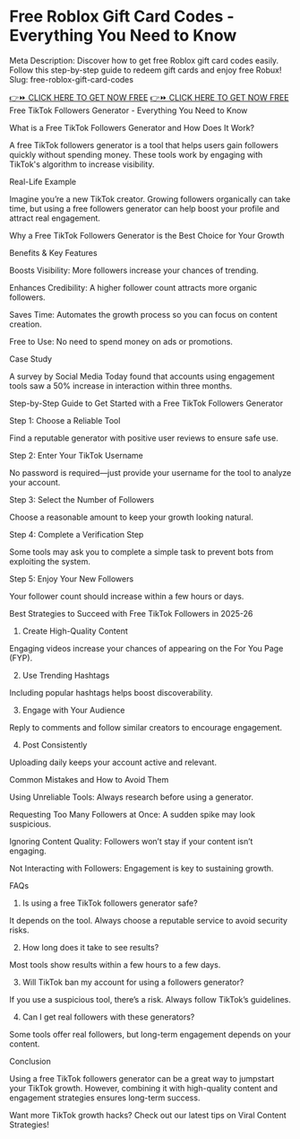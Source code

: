 # Free Roblox Gift Card Codes - Everything You Need to Know
Meta Description: Discover how to get free Roblox gift card codes easily. Follow this step-by-step guide to redeem gift cards and enjoy free Robux!
Slug: free-roblox-gift-card-codes

[👉⏩ CLICK HERE TO GET NOW FREE](https://ecomadboosters.xyz/free%20robux%20gift%20card%20codes/)
[👉⏩ CLICK HERE TO GET NOW FREE](https://ecomadboosters.xyz/free%20robux%20gift%20card%20codes/)
Free TikTok Followers Generator - Everything You Need to Know

What is a Free TikTok Followers Generator and How Does It Work?

A free TikTok followers generator is a tool that helps users gain followers quickly without spending money. These tools work by engaging with TikTok's algorithm to increase visibility.

Real-Life Example

Imagine you’re a new TikTok creator. Growing followers organically can take time, but using a free followers generator can help boost your profile and attract real engagement.

Why a Free TikTok Followers Generator is the Best Choice for Your Growth

Benefits & Key Features

Boosts Visibility: More followers increase your chances of trending.

Enhances Credibility: A higher follower count attracts more organic followers.

Saves Time: Automates the growth process so you can focus on content creation.

Free to Use: No need to spend money on ads or promotions.

Case Study

A survey by Social Media Today found that accounts using engagement tools saw a 50% increase in interaction within three months.

Step-by-Step Guide to Get Started with a Free TikTok Followers Generator

Step 1: Choose a Reliable Tool

Find a reputable generator with positive user reviews to ensure safe use.

Step 2: Enter Your TikTok Username

No password is required—just provide your username for the tool to analyze your account.

Step 3: Select the Number of Followers

Choose a reasonable amount to keep your growth looking natural.

Step 4: Complete a Verification Step

Some tools may ask you to complete a simple task to prevent bots from exploiting the system.

Step 5: Enjoy Your New Followers

Your follower count should increase within a few hours or days.

Best Strategies to Succeed with Free TikTok Followers in 2025-26

1. Create High-Quality Content

Engaging videos increase your chances of appearing on the For You Page (FYP).

2. Use Trending Hashtags

Including popular hashtags helps boost discoverability.

3. Engage with Your Audience

Reply to comments and follow similar creators to encourage engagement.

4. Post Consistently

Uploading daily keeps your account active and relevant.

Common Mistakes and How to Avoid Them

Using Unreliable Tools: Always research before using a generator.

Requesting Too Many Followers at Once: A sudden spike may look suspicious.

Ignoring Content Quality: Followers won’t stay if your content isn’t engaging.

Not Interacting with Followers: Engagement is key to sustaining growth.

FAQs

1. Is using a free TikTok followers generator safe?

It depends on the tool. Always choose a reputable service to avoid security risks.

2. How long does it take to see results?

Most tools show results within a few hours to a few days.

3. Will TikTok ban my account for using a followers generator?

If you use a suspicious tool, there’s a risk. Always follow TikTok’s guidelines.

4. Can I get real followers with these generators?

Some tools offer real followers, but long-term engagement depends on your content.

Conclusion

Using a free TikTok followers generator can be a great way to jumpstart your TikTok growth. However, combining it with high-quality content and engagement strategies ensures long-term success.

Want more TikTok growth hacks? Check out our latest tips on Viral Content Strategies!
